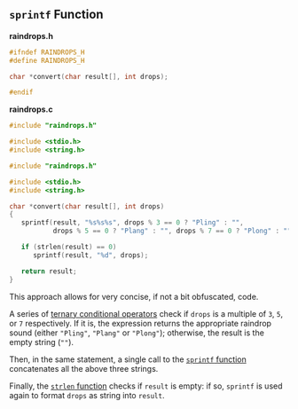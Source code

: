 ## `sprintf` Function

**raindrops.h**

```c
#ifndef RAINDROPS_H
#define RAINDROPS_H

char *convert(char result[], int drops);

#endif
```

**raindrops.c**

```c
#include "raindrops.h"

#include <stdio.h>
#include <string.h>

#include "raindrops.h"

#include <stdio.h>
#include <string.h>

char *convert(char result[], int drops)
{
   sprintf(result, "%s%s%s", drops % 3 == 0 ? "Pling" : "",
           drops % 5 == 0 ? "Plang" : "", drops % 7 == 0 ? "Plong" : "");

   if (strlen(result) == 0)
      sprintf(result, "%d", drops);

   return result;
}
```

This approach allows for very concise, if not a bit obfuscated, code.

A series of [ternary conditional operators][conditional-operator] check if `drops` is a multiple of `3`, `5`, or `7` respectively.
If it is, the expression returns the appropriate raindrop sound (either `"Pling"`, `"Plang"` or `"Plong"`); otherwise, the result is the empty string (`""`).

Then, in the same statement, a single call to the [`sprintf` function][sprintf] concatenates all the above three strings.

Finally, the [`strlen` function][strlen] checks if `result` is empty: if so, `sprintf` is used again to format `drops` as string into `result`.

[conditional-operator]: https://www.geeksforgeeks.org/conditional-or-ternary-operator-in-c/
[sprintf]: https://pubs.opengroup.org/onlinepubs/9699919799/functions/sprintf.html
[strlen]: https://pubs.opengroup.org/onlinepubs/9699919799/functions/strlen.html

